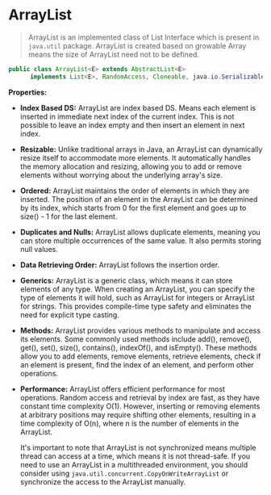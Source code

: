 # ArrayList

  >ArrayList is an implemented class of List Interface which is present in `java.util` package. ArrayList is created based on growable Array means the size of ArrayList need not to be defined.

  ```java
public class ArrayList<E> extends AbstractList<E>
        implements List<E>, RandomAccess, Cloneable, java.io.Serializable
  ```

**Properties:**  
* **Index Based DS:** ArrayList are index based DS. Means each element is inserted in immediate next index of the current index. This is not possible to leave an index empty and then insert an element in next index.
* **Resizable:** Unlike traditional arrays in Java, an ArrayList can dynamically resize itself to accommodate more elements. It automatically handles the memory allocation and resizing, allowing you to add or remove elements without worrying about the underlying array's size.
* **Ordered:** ArrayList maintains the order of elements in which they are inserted. The position of an element in the ArrayList can be determined by its index, which starts from 0 for the first element and goes up to size() - 1 for the last element.
* **Duplicates and Nulls:** ArrayList allows duplicate elements, meaning you can store multiple occurrences of the same value. It also permits storing null values.

* **Data Retrieving Order:** ArrayList follows the insertion order.
* **Generics:** ArrayList is a generic class, which means it can store elements of any type. When creating an ArrayList, you can specify the type of elements it will hold, such as ArrayList<Integer> for integers or ArrayList<String> for strings. This provides compile-time type safety and eliminates the need for explicit type casting.
* **Methods:** ArrayList provides various methods to manipulate and access its elements. Some commonly used methods include add(), remove(), get(), set(), size(), contains(), indexOf(), and isEmpty(). These methods allow you to add elements, remove elements, retrieve elements, check if an element is present, find the index of an element, and perform other operations.
* **Performance:** ArrayList offers efficient performance for most operations. Random access and retrieval by index are fast, as they have constant time complexity O(1). However, inserting or removing elements at arbitrary positions may require shifting other elements, resulting in a time complexity of O(n), where n is the number of elements in the ArrayList.


  It's important to note that ArrayList is not synchronized means multiple thread can access at a time, which means it is not thread-safe. If you need to use an ArrayList in a multithreaded environment, you should consider using `java.util.concurrent.CopyOnWriteArrayList` or synchronize the access to the ArrayList manually.